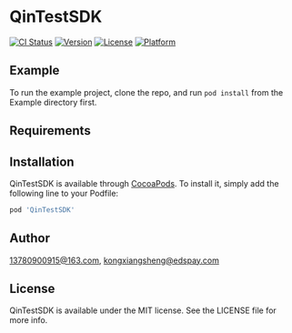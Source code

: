# QinTestSDK

[![CI Status](https://img.shields.io/travis/13780900915@163.com/QinTestSDK.svg?style=flat)](https://travis-ci.org/13780900915@163.com/QinTestSDK)
[![Version](https://img.shields.io/cocoapods/v/QinTestSDK.svg?style=flat)](https://cocoapods.org/pods/QinTestSDK)
[![License](https://img.shields.io/cocoapods/l/QinTestSDK.svg?style=flat)](https://cocoapods.org/pods/QinTestSDK)
[![Platform](https://img.shields.io/cocoapods/p/QinTestSDK.svg?style=flat)](https://cocoapods.org/pods/QinTestSDK)

## Example

To run the example project, clone the repo, and run `pod install` from the Example directory first.

## Requirements

## Installation

QinTestSDK is available through [CocoaPods](https://cocoapods.org). To install
it, simply add the following line to your Podfile:

```ruby
pod 'QinTestSDK'
```

## Author

13780900915@163.com, kongxiangsheng@edspay.com

## License

QinTestSDK is available under the MIT license. See the LICENSE file for more info.
